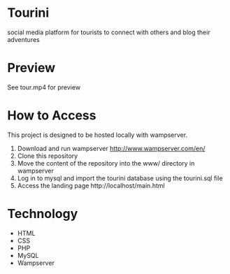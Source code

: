 # Tourini
social media platform for tourists to connect with others and blog their adventures

# Preview
See tour.mp4 for preview

# How to Access
This project is designed to be hosted locally with wampserver.
1. Download and run wampserver http://www.wampserver.com/en/
2. Clone this repository
3. Move the content of the repository into the www/ directory in wampserver
4. Log in to mysql and import the tourini database using the tourini.sql file
5. Access the landing page http://localhost/main.html

# Technology
- HTML
- CSS
- PHP
- MySQL
- Wampserver
